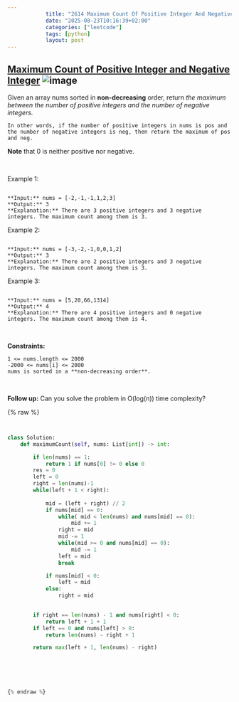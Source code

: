```yaml
---
            title: "2614 Maximum Count Of Positive Integer And Negative Integer"
            date: "2025-08-23T10:16:39+02:00"
            categories: ["leetcode"]
            tags: [python]
            layout: post
---
```

            
## [Maximum Count of Positive Integer and Negative Integer](https://leetcode.com/problems/maximum-count-of-positive-integer-and-negative-integer) ![image](https://img.shields.io/badge/Difficulty-Easy-brightgreen)

Given an array nums sorted in **non-decreasing** order, return *the maximum between the number of positive integers and the number of negative integers.*

	In other words, if the number of positive integers in nums is pos and the number of negative integers is neg, then return the maximum of pos and neg.

**Note** that 0 is neither positive nor negative.

 

Example 1:

```

**Input:** nums = [-2,-1,-1,1,2,3]
**Output:** 3
**Explanation:** There are 3 positive integers and 3 negative integers. The maximum count among them is 3.

```

Example 2:

```

**Input:** nums = [-3,-2,-1,0,0,1,2]
**Output:** 3
**Explanation:** There are 2 positive integers and 3 negative integers. The maximum count among them is 3.

```

Example 3:

```

**Input:** nums = [5,20,66,1314]
**Output:** 4
**Explanation:** There are 4 positive integers and 0 negative integers. The maximum count among them is 4.

```

 

**Constraints:**

	1 <= nums.length <= 2000
	-2000 <= nums[i] <= 2000
	nums is sorted in a **non-decreasing order**.

 

**Follow up:** Can you solve the problem in O(log(n)) time complexity?

{% raw %}


```python


class Solution:
    def maximumCount(self, nums: List[int]) -> int:

        if len(nums) == 1:
            return 1 if nums[0] != 0 else 0
        res = 0
        left = 0
        right = len(nums)-1
        while(left + 1 < right):
            
            mid = (left + right) // 2
            if nums[mid] == 0:
                while( mid < len(nums) and nums[mid] == 0):
                    mid += 1
                right = mid
                mid -= 1
                while(mid >= 0 and nums[mid] == 0):
                    mid -= 1
                left = mid
                break

            if nums[mid] < 0:
                left = mid
            else:
                right = mid

        
        if right == len(nums) - 1 and nums[right] < 0: 
            return left + 1 + 1
        if left == 0 and nums[left] > 0:
            return len(nums) - right + 1

        return max(left + 1, len(nums) - right)



        


{% endraw %}
```
